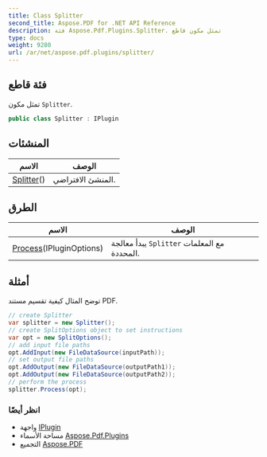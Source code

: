 ```yaml
---
title: Class Splitter
second_title: Aspose.PDF for .NET API Reference
description: فئة Aspose.Pdf.Plugins.Splitter. تمثل مكون قاطع
type: docs
weight: 9280
url: /ar/net/aspose.pdf.plugins/splitter/
---
```

## فئة قاطع

تمثل مكون `Splitter`.

```csharp
public class Splitter : IPlugin
```

## المنشئات

| الاسم | الوصف |
| --- | --- |
| [Splitter](splitter/)() | المنشئ الافتراضي. |

## الطرق

| الاسم | الوصف |
| --- | --- |
| [Process](../../aspose.pdf.plugins/splitter/process/)(IPluginOptions) | يبدأ معالجة `Splitter` مع المعلمات المحددة. |

## أمثلة

توضح المثال كيفية تقسيم مستند PDF.

```csharp
// create Splitter
var splitter = new Splitter();
// create SplitOptions object to set instructions
var opt = new SplitOptions();
// add input file paths
opt.AddInput(new FileDataSource(inputPath));
// set output file paths
opt.AddOutput(new FileDataSource(outputPath1));
opt.AddOutput(new FileDataSource(outputPath2));
// perform the process
splitter.Process(opt);
```

### انظر أيضًا

* واجهة [IPlugin](../iplugin/)
* مساحة الأسماء [Aspose.Pdf.Plugins](../../aspose.pdf.plugins/)
* التجميع [Aspose.PDF](../../)